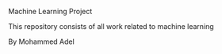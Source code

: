 Machine Learning Project

This repository consists of all work related to machine learning

By Mohammed Adel